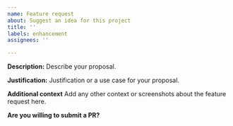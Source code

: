 ```yaml
---
name: Feature request
about: Suggest an idea for this project
title: ''
labels: enhancement
assignees: ''

---
```


<!--- Before opening up a new feature request, please make sure to check for similar existing issues and pull requests -->

**Description:**
Describe your proposal.

**Justification:**
Justification or a use case for your proposal.

**Additional context**
Add any other context or screenshots about the feature request here.

**Are you willing to submit a PR?**
<!--- We accept contributions! -->

